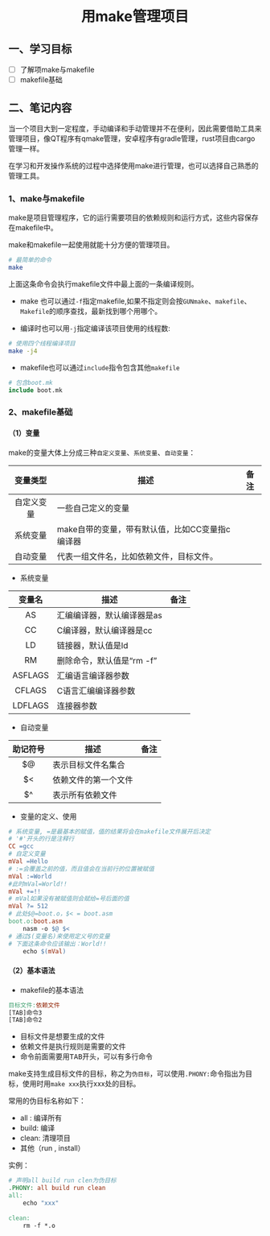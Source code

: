 # <h1 align="center">用make管理项目</h1>

## 一、学习目标

* [ ] 了解项make与makefile
* [ ] makefile基础

## 二、笔记内容

当一个项目大到一定程度，手动编译和手动管理并不在便利，因此需要借助工具来管理项目，像QT程序有qmake管理，安卓程序有gradle管理，rust项目由cargo管理一样。

在学习和开发操作系统的过程中选择使用make进行管理，也可以选择自己熟悉的管理工具。

### 1、make与makefile

make是项目管理程序，它的运行需要项目的依赖规则和运行方式，这些内容保存在makefile中。

make和makefile一起使用就能十分方便的管理项目。

```bash
# 最简单的命令
make
```

上面这条命令会执行makefile文件中最上面的一条编译规则。

* make 也可以通过`-f`指定makefile,如果不指定则会按`GUNmake`、`makefile`、`Makefile`的顺序查找，最新找到哪个用哪个。

* 编译时也可以用`-j`指定编译该项目使用的线程数:

```bash
# 使用四个线程编译项目
make -j4
```

* makefile也可以通过`include`指令包含其他`makefile`

```makefile
# 包含boot.mk
include boot.mk
```

### 2、makefile基础

#### （1）变量

make的变量大体上分成三种`自定义变量`、`系统变量`、`自动变量`：

|  变量类型  | 描述                                            | 备注 |
| :--------: | ----------------------------------------------- | ---- |
| 自定义变量 | 一些自己定义的变量                              |      |
|  系统变量  | make自带的变量，带有默认值，比如CC变量指c编译器 |      |
|  自动变量  | 代表一组文件名，比如依赖文件，目标文件。        |      |

* 系统变量

| 变量名  | 描述                       | 备注 |
| :-----: | -------------------------- | ---- |
|   AS    | 汇编编译器，默认编译器是as |      |
|   CC    | C编译器，默认编译器是cc    |      |
|   LD    | 链接器，默认值是ld         |      |
|   RM    | 删除命令，默认值是“rm -f”  |      |
| ASFLAGS | 汇编语言编译器参数         |      |
| CFLAGS  | C语言汇编编译器参数        |      |
| LDFLAGS | 连接器参数                 |      |

* 自动变量

| 助记符号 | 描述                 | 备注 |
| :------: | -------------------- | ---- |
|    $@    | 表示目标文件名集合   |      |
|    $<    | 依赖文件的第一个文件 |      |
|    $^    | 表示所有依赖文件     |      |

* 变量的定义、使用

```makefile
# 系统变量, =是最基本的赋值，值的结果将会在makefile文件展开后决定
# '#'开头的行是注释行
CC =gcc
# 自定义变量
mVal =Hello
# :=会覆盖之前的值，而且值会在当前行的位置被赋值
mVal :=World
#此时mVal=World!!
mVal +=!!
# mVal如果没有被赋值则会赋给=号后面的值
mVal ?= 512
# 此处$@=boot.o，$< = boot.asm
boot.o:boot.asm
	nasm -o $@ $<
# 通过$(变量名)来使用定义号的变量
# 下面这条命令应该输出：World!!
	echo $(mVal)
```

#### （2）基本语法

* makefile的基本语法

```makefile
目标文件:依赖文件
[TAB]命令3
[TAB]命令2
```

* 目标文件是想要生成的文件
* 依赖文件是执行规则是需要的文件
* 命令前面需要用<kbd>TAB</kbd>开头，可以有多行命令

make支持生成目标文件的目标，称之为`伪目标`，可以使用`.PHONY:`命令指出为目标，使用时用`make xxx`执行xxx处的目标。

常用的伪目标名称如下：

* all : 编译所有
* build: 编译
* clean: 清理项目
* 其他（run , install）

实例：

```makefile
# 声明all build run clen为伪目标
.PHONY: all build run clean
all:
	echo "xxx"
	
clean:
	rm -f *.o
```
